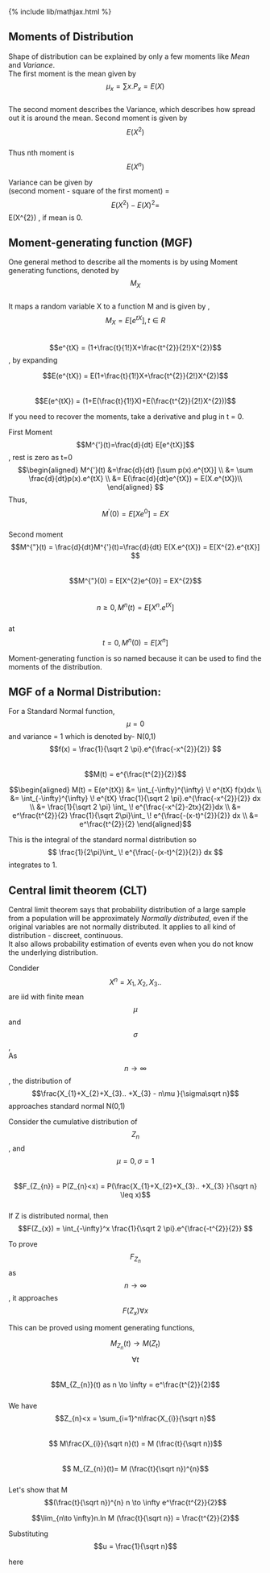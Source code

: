 {% include lib/mathjax.html %}
## Moments of Distribution
Shape of distribution can be explained by only a few moments like _Mean_ and _Variance_. \
The first moment is the mean given by $$ μ_{x} = \sum x.P_{x}= E(X)$$ \
The second moment describes the Variance, which describes how spread out it is around the mean. Second moment is given by $$E(X^{2})$$ \
Thus nth moment is $$E(X^{n})$$

Variance can be given by \
(second moment - square of the first moment) = $$E(X^{2}) - E(X)^{2} = $$E(X^{2}) , if mean is 0.

## Moment-generating function (MGF)

One general  method to describe all the moments is by using Moment generating functions, denoted by $$M_{X}$$\
It maps a random variable X to a function M and is given by , \
$$M_{X} = E[e^{tX}], t\in R $$\
$$e^{tX} = (1+\frac{t}{1!}X+\frac{t^{2}}{2!}X^{2})$$ , by expanding 

$$E(e^{tX}) = E(1+\frac{t}{1!}X+\frac{t^{2}}{2!}X^{2})$$\
$$E(e^{tX}) = (1+E(\frac{t}{1!}X)+E(\frac{t^{2}}{2!}X^{2}))$$
 
If you need to recover the moments, take a derivative and plug in t = 0.

First Moment\
$$M^{'}(t)=\frac{d}{dt} E[e^{tX}]$$, rest is zero as t=0\
$$\begin{aligned}
		M^{'}(t) &=\frac{d}{dt} [\sum p(x).e^{tX}] \\
			 &= \sum \frac{d}{dt}p(x).e^{tX} \\
			 &= E(\frac{d}{dt}e^{tX}) = E(X.e^{tX})\\
\end{aligned} $$
Thus, $$ M^{'}(0) = E[Xe^{0}] = EX$$\
Second moment\
$$M^{"}(t) = \frac{d}{dt}M^{'}(t)=\frac{d}{dt} E(X.e^{tX}) = E[X^{2}.e^{tX}] $$\
$$M^{"}(0) =  E[X^{2}e^{0}] = EX^{2}$$\
$$n\geq 0 , M^{n}(t) = E[X^{n}.e^{tX}]$$\
at $$t=0, M^{n}(0) = E[X^{n}]$$
 
Moment-generating function is so named because it can be used to find the moments of the distribution.
 
## MGF of a Normal Distribution:
 
 For a Standard Normal function,$$\mu =0$$ and variance = 1 which is denoted by- N(0,1)\
 $$f(x) = \frac{1}{\sqrt 2 \pi}.e^{\frac{-x^{2}}{2}} $$\
 $$M(t) = e^{\frac{t^{2}}{2}}$$
 
 $$\begin{aligned}
		       M(t) = E(e^{tX}) &= \int_{-\infty}^{\infty} \! e^{tX} f(x)dx \\
					&= \int_{-\infty}^{\infty} \! e^{tX}  \frac{1}{\sqrt 2 \pi}.e^{\frac{-x^{2}}{2}} dx \\
					&= \frac{1}{\sqrt 2 \pi} \int_ \! e^{\frac{-x^{2}-2tx}{2}}dx \\
					&= e^\frac{t^{2}}{2} \frac{1}{\sqrt 2\pi}\int_ \! e^{\frac{-(x-t)^{2}}{2}} dx \\
					&= e^\frac{t^{2}}{2}
   \end{aligned}$$
   
This is  the integral of the standard normal distribution so $$ \frac{1}{2\pi}\int_ \! e^{\frac{-(x-t)^{2}}{2}} dx $$ integrates to 1. 
 

## Central limit theorem (CLT)

Central limit theorem says that probability distribution of a large sample from a population will be approximately _Normally distributed_, even if the original variables are not normally distributed. It applies to all kind of distribution - discreet, continuous.\
It also allows probability estimation of events even when you do not know the underlying distribution.


Condider $$X^{n} = X_{1},X_{2},X_{3}..$$ are iid with finite mean $$\mu$$ and $$\sigma$$,\
As $$n \to \infty$$, the distribution of  $$\frac{X_{1}+X_{2}+X_{3}.. +X_{3} - n\mu }{\sigma\sqrt n}$$ approaches standard normal N(0,1)

Consider the cumulative distribution of $$Z_{n}$$ , and $$\mu = 0, \sigma = 1 $$\
$$F_{Z_{n}} = P(Z_{n}<x) = P(\frac{X_{1}+X_{2}+X_{3}.. +X_{3} }{\sqrt n} \leq x)$$\
If Z is distributed normal, then $$F(Z_{x}) =  \int_{-\infty}^x \frac{1}{\sqrt 2 \pi}.e^{\frac{-t^{2}}{2}} $$

To prove $$F_{Z_{n}}$$ as $$n \to \infty$$, it approaches $$F(Z_{x}) \forall x $$

This can be proved using moment generating functions, 

  $$M_{Z_{n}}(t) \to M(Z_{t})$$  $$\forall t$$\
  $$M_{Z_{n}}(t) as n \to \infty =  e^\frac{t^{2}}{2}$$\
  We have \
  $$Z_{n}<x = \sum_{i=1}^n\frac{X_{i}}{\sqrt n}$$\
 $$ M\frac{X_{i}}{\sqrt n}(t) = M (\frac{t}{\sqrt n})$$\
  $$ M_{Z_{n}}(t)= M (\frac{t}{\sqrt n})^{n}$$\
 Let's show that M $$(\frac{t}{\sqrt n})^{n}   n \to \infty e^\frac{t^{2}}{2}$$
   
   $$\lim_{n\to \infty}n.ln M (\frac{t}{\sqrt n}) = \frac{t^{2}}{2}$$
   
  Substituting $$u = \frac{1}{\sqrt n}$$
  
here
		

